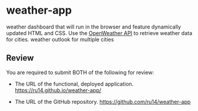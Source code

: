# weather-app
weather dashboard that will run in the browser and feature dynamically updated HTML and CSS.
Use the [OpenWeather API](https://openweathermap.org/api) to retrieve weather data for cities.
weather outlook for multiple cities

## Review

You are required to submit BOTH of the following for review:

* The URL of the functional, deployed application.
https://ru14.github.io/weather-app/

* The URL of the GitHub repository.
https://github.com/ru14/weather-app